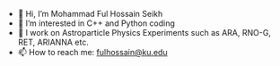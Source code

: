 - 👋 Hi, I’m Mohammad Ful Hossain Seikh
- 👀 I’m interested in C++ and Python coding
- 💞️ I work on Astroparticle Physics Experiments such as ARA, RNO-G, RET, ARIANNA etc.
- 📫 How to reach me: fulhossain@ku.edu

<!---
Mohammad-Neutrino/Mohammad-Neutrino is a ✨ special ✨ repository because its `README.md` (this file) appears on your GitHub profile.
You can click the Preview link to take a look at your changes.
--->
